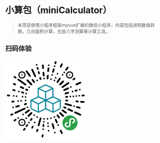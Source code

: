 # 小算包（miniCalculator）

> 本项目使用小程序框架mpvue扩展的微信小程序，内容包括进制数值转换，几何面积计算，生辰八字测算等计算工具。

## 扫码体验
![小程序码](./static/images/qrcode.jpg)


